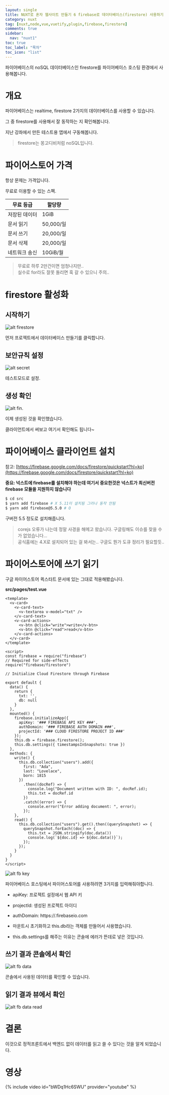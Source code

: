 ```yaml
---
layout: single
title: NUXT로 혼자 웹사이트 만들기 6 firebase로 데이터베이스(firestore) 사용하기 
category: nuxt
tag: [nuxt,node,vue,vuetify,plugin,firebase,firestore]
comments: true
sidebar:
  nav: "nuxt1"
toc: true
toc_label: "목차"
toc_icon: "list"
---
```


파이어베이스의 noSQL 데이터베이스인 firestore를 파이어베이스 호스팅 환경에서 사용해봅니다.

# 개요

파이어베이스는 realtime, firestore 2가지의 데이터베이스를 사용할 수 있습니다.

그 중 firestore를 사용해서 잘 동작하는 지 확인해봅니다.

지난 강좌에서 만든 테스트용 앱에서 구동해봅니다.

> firestore는 몽고디비처럼 noSQL입니다.

# 파이어스토어 가격

항상 문제는 가격입니다.

무료로 이용할 수 있는 스펙.

|무료 등급|	할당량|
| - | - |
|저장된 데이터	|1GiB|
|문서 읽기	|50,000/일|
|문서 쓰기	|20,000/일|
|문서 삭제	|20,000/일|
|네트워크 송신	|10GiB/월|

> 무료로 하루 2만건이면 엄청나지만..  
실수로 for라도 잘못 돌리면 훅 갈 수 있으니 주의..

# firestore 활성화

## 시작하기

![alt firestore](/images/nuxt/2019-05-07_11.47.07.png)

먼저 프로젝트에서 데이터베이스 만들기를 클릭합니다.

## 보안규칙 설정

![alt secret](/images/nuxt/2019-05-07_11.49.30.png)

테스트모드로 설정.

## 생성 확인

![alt fin.](/images/nuxt/2019-05-07_11.51.07.png)

이제 생성된 것을 확인했습니다.

클라이언트에서 써보고 여기서 확인해도 됩니다~

# 파이어베이스 클라이언트 설치

참고: [https://firebase.google.com/docs/firestore/quickstart?hl=ko](https://firebase.google.com/docs/firestore/quickstart?hl=ko)

**중요: 넉스트에 firebase를 설치해야 하는데 여기서 중요한것은 넉스트가 최신버전 firebase 모듈을 지원하지 않습니다**

```bash
$ cd src
$ yarn add firebase # X 5.11이 설치됨 그러나 동작 안됨
$ yarn add firebase@5.5.0 # O
```

구버전 5.5 정도로 설치해줍니다.

> corejs 오류가 나는데 정말 사경을 해메고 왔습니다. 구글링해도 이슈를 찾을 수가 없었습니다...  
공식홈에는 4.X로 설치되어 있는 걸 봐서는.. 구글도 뭔가 도큐 정리가 필요할듯..

# 파이어스토어에 쓰기 읽기

구글 파이어스토어 퀵스타트 문서에 있는 그대로 적용해봤습니다.

**src/pages/test.vue**  
```vue
<template>
  <v-card>
    <v-card-text>
      <v-textarea v-model="txt" />
    </v-card-text>
    <v-card-actions>
      <v-btn @click="write">write</v-btn>
      <v-btn @click="read">read</v-btn>
    </v-card-actions>
  </v-card>
</template>

<script>
const firebase = require("firebase")
// Required for side-effects
require("firebase/firestore")

// Initialize Cloud Firestore through Firebase

export default {
  data() {
    return {
      txt: '',
      db: null
    }
  },
  mounted() {
    firebase.initializeApp({
      apiKey: '### FIREBASE API KEY ###',
      authDomain: '### FIREBASE AUTH DOMAIN ###',
      projectId: '### CLOUD FIRESTORE PROJECT ID ###'
    });
    this.db = firebase.firestore();
    this.db.settings({ timestampsInSnapshots: true })
  },
  methods: {
    write() {
      this.db.collection("users").add({
        first: "Ada",
        last: "Lovelace",
        born: 1815
      })
        .then((docRef) => {
          console.log("Document written with ID: ", docRef.id);
          this.txt = docRef.id
        })
        .catch((error) => {
          console.error("Error adding document: ", error);
        });
    },
    read() {
      this.db.collection("users").get().then((querySnapshot) => {
        querySnapshot.forEach((doc) => {
          this.txt = JSON.stringify(doc.data())
          console.log(`${doc.id} => ${doc.data()}`);
        });
      });
    }
  }
}
</script>
```

![alt fb key](/images/nuxt/2019-05-07_13.17.51.png)

파이어베이스 호스팅에서 파이어스토어를 사용하려면 3가지를 입력해줘야합니다.

- apiKey: 프로젝트 설정에서 웹 API 키
- projectId: 생성된 프로젝트 아이디
- authDomain: https://<projectId>.firebaseio.com

- 마운트시 초기화하고 this.db라는 객체를 만들어서 사용했습니다.
- this.db.settings를 해주는 이유는 콘솔에 에러가 뜬데로 넣은 것입니다.

## 쓰기 결과 콘솔에서 확인

![alt fb data](/images/nuxt/2019-05-07_13.35.13.png)

콘솔에서 사용된 데이터를 확인할 수 있습니다.

## 읽기 결과 뷰에서 확인

![alt fb data read](/images/nuxt/2019-05-07_13.43.33.png)

# 결론

이것으로 정적프론트에서 백엔드 없이 데이터를 읽고 쓸 수 있다는 것을 알게 되었습니다.

# 영상

{% include video id="bWDq1Hc6SWU" provider="youtube" %}
